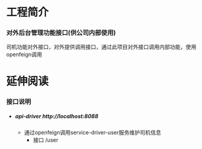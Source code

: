 # 工程简介
### 对外后台管理功能接口(供公司内部使用)
司机功能对外接口，对外提供调用接口，通过此项目对外接口调用内部功能，使用openfeign调用
# 延伸阅读
### 接口说明
+ ##### api-driver http://localhost:8088

    + 通过openfeign调用service-driver-user服务维护司机信息
        + 接口 /user
